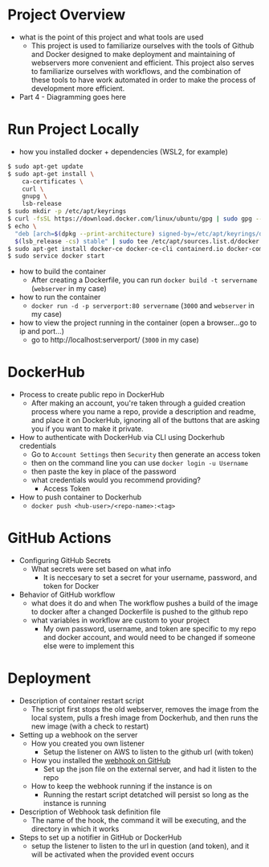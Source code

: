 # Project Overview

- what is the point of this project and what tools are used
	- This project is used to familiarize ourselves with the tools of Github and Docker designed to make deployment and maintaining of webservers more convenient and efficient. This project also serves to familiarize ourselves with workflows, and the combination of these tools to have work automated in order to make the process of development more efficient.
- Part 4 - Diagramming goes here

# Run Project Locally

- how you installed docker + dependencies (WSL2, for example)
```bash
$ sudo apt-get update
$ sudo apt-get install \
    ca-certificates \
    curl \
    gnupg \
    lsb-release
$ sudo mkdir -p /etc/apt/keyrings
$ curl -fsSL https://download.docker.com/linux/ubuntu/gpg | sudo gpg --dearmor -o /etc/apt/keyrings/docker.gpg
$ echo \
  "deb [arch=$(dpkg --print-architecture) signed-by=/etc/apt/keyrings/docker.gpg] https://download.docker.com/linux/ubuntu \
  $(lsb_release -cs) stable" | sudo tee /etc/apt/sources.list.d/docker.list > /dev/null
$ sudo apt-get install docker-ce docker-ce-cli containerd.io docker-compose-plugin
$ sudo service docker start
```

- how to build the container
	- After creating a Dockerfile, you can run `docker build -t servername` (`webserver` in my case)
- how to run the container
	- `docker run -d -p serverport:80 servername` (`3000` and `webserver` in my case)
- how to view the project running in the container (open a browser...go to ip and port...)
	- go to http://localhost:serverport/ (`3000` in my case)

# DockerHub

- Process to create public repo in DockerHub
	- After making an account, you're taken through a guided creation process where you name a repo, provide a description and readme, and place it on DockerHub, ignoring all of the buttons that are asking you if you want to make it private.
- How to authenticate with DockerHub via CLI using Dockerhub credentials
	- Go to `Account Settings` then `Security` then generate an access token
	- then on the command line you can use `docker login -u Username`
	- then paste the key in place of the password
  - what credentials would you recommend providing?
	- Access Token
- How to push container to Dockerhub
	- `docker push <hub-user>/<repo-name>:<tag>`

# GitHub Actions

- Configuring GitHub Secrets
  - What secrets were set based on what info
	- It is neccesary to set a secret for your username, password, and token for Docker
- Behavior of GitHub workflow
  - what does it do and when
	The workflow pushes a build of the image to docker after a changed Dockerfile is pushed to the github repo
  - what variables in workflow are custom to your project
	- My own password, username, and token are specific to my repo and docker account, and would need to be changed if someone else were to implement this

# Deployment

- Description of container restart script
	- The script first stops the old webserver, removes the image from the local system, pulls a fresh image from Dockerhub, and then runs the new image (with a check to restart)
- Setting up a webhook on the server
  - How you created you own listener
	- Setup the listener on AWS to listen to the github url (with token)
  - How you installed the [webhook on GitHub](https://github.com/adnanh/webhook)
	- Set up the json file on the external server, and had it listen to the repo
  - How to keep the webhook running if the instance is on
	- Running the restart script detatched will persist so long as the instance is running
- Description of Webhook task definition file
	- The name of the hook, the command it will be executing, and the directory in which it works
- Steps to set up a notifier in GitHub or DockerHub
	- setup the listener to listen to the url in question (and token), and it will be activated when the provided event occurs
